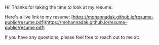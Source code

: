 Hi! Thanks for taking the time to look at my resume.

Here's a live link to my resume: [https://mohannadak.github.io/resume-public/resume.pdf](https://mohannadak.github.io/resume-public/resume.pdf)

If you have any questions, please feel free to reach out to me at:
